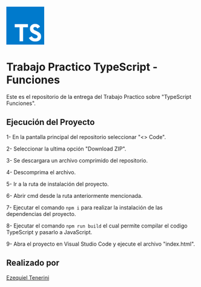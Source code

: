 <div>
  <p>
    <img 
        src="logoReadme/typescript.png"
        alt="TypeScriptLogo"
        width="100px"
        height="100px"
    > 
  </p>
</div>

# Trabajo Practico TypeScript - Funciones

Este es el repositorio de la entrega del Trabajo Practico sobre "TypeScript Funciones".

## Ejecución del Proyecto

1- En la pantalla principal del repositorio seleccionar "<> Code".

2- Seleccionar la ultima opción "Download ZIP".

3- Se descargara un archivo comprimido del repositorio.

4- Descomprima el archivo.

5- Ir a la ruta de instalación del proyecto.

6- Abrir cmd desde la ruta anteriormente mencionada.

7- Ejecutar el comando `npm i` para realizar la instalación de las dependencias del proyecto.

8- Ejecutar el comando `npm run build` el cual permite compilar el codigo TypeScript y pasarlo a JavaScript.

9- Abra el proyecto en Visual Studio Code y ejecute el archivo "index.html".

## Realizado por
[Ezequiel Tenerini](https://github.com/Teneze)
